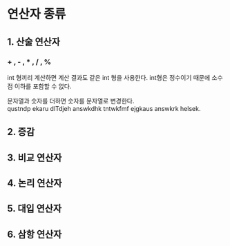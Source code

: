 # 연산자 종류

## 1. 산술 연산자
### + , - , * , / , %</br>
int 형끼리 계산하면 계산 결과도 같은 int 형을 사용한다. int형은 정수이기 때문에 소수점 이하를 포함할 수 없다.</br>
<p>
문자열과 숫자를 더하면 숫자를 문자열로 변경한다.<br>
qustndp ekaru dlTdjeh answkdhk tntwkfmf ejgkaus answkrk helsek.

## 2. 증감
## 3. 비교 연산자
## 4. 논리 연산자
## 5. 대입 연산자
## 6. 삼항 연산자





